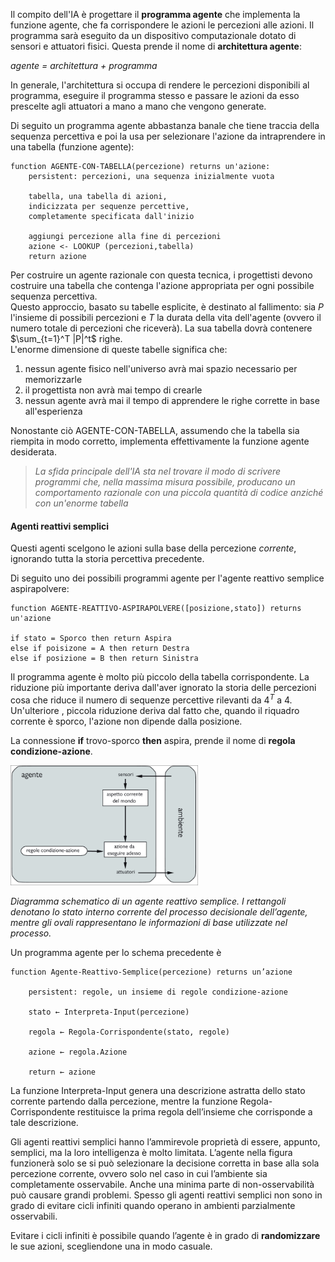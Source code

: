 Il compito dell'IA è progettare il **programma agente** che implementa la funzione agente, che fa corrispondere le azioni le percezioni alle azioni. Il programma sarà eseguito da un dispositivo computazionale dotato di sensori e attuatori fisici. Questa prende il nome di **architettura agente**:  

*agente = architettura + programma*   

In generale, l'architettura si occupa di rendere le percezioni disponibili al programma, eseguire il programma stesso e passare le azioni da esso prescelte agli attuatori a mano a mano che vengono generate.  

Di seguito un programma agente abbastanza banale che tiene traccia della sequenza percettiva e poi la usa per selezionare l'azione da intraprendere in una tabella (funzione agente):  

``` 
function AGENTE-CON-TABELLA(percezione) returns un'azione:
    persistent: percezioni, una sequenza inizialmente vuota
    
    tabella, una tabella di azioni, 
    indicizzata per sequenze percettive, 
    completamente specificata dall'inizio
    
    aggiungi percezione alla fine di percezioni  
    azione <- LOOKUP (percezioni,tabella)
    return azione
```

Per costruire un agente razionale con questa tecnica, i progettisti devono costruire una tabella che contenga l'azione appropriata per ogni possibile sequenza percettiva.  
Questo approccio, basato su tabelle esplicite, è destinato al fallimento: sia $P$ l'insieme di possibili percezioni e $T$ la durata della vita dell'agente (ovvero il numero totale di percezioni che riceverà). La sua tabella dovrà contenere $\sum_{t=1}^T |P|^t$ righe.  
L'enorme dimensione di queste tabelle significa che:  
1. nessun agente fisico nell'universo avrà mai spazio necessario per memorizzarle  
2. il progettista non avrà mai tempo di crearle  
3. nessun agente avrà mai il tempo di apprendere le righe corrette in base all'esperienza  

Nonostante ciò AGENTE-CON-TABELLA, assumendo che la tabella sia riempita in modo corretto, implementa effettivamente la funzione agente desiderata.  

>*La sfida principale dell'IA sta nel trovare il modo di scrivere programmi che, nella massima misura possibile, producano un comportamento razionale con una piccola quantità di codice anziché con un'enorme tabella*  

#### Agenti reattivi semplici  
Questi agenti scelgono le azioni sulla base della percezione *corrente*, ignorando tutta la storia percettiva precedente.  

Di seguito uno dei possibili programmi agente per l'agente reattivo semplice aspirapolvere:  

```
function AGENTE-REATTIVO-ASPIRAPOLVERE([posizione,stato]) returns un'azione  

if stato = Sporco then return Aspira  
else if poisizone = A then return Destra  
else if posizione = B then return Sinistra  
```
Il programma agente è molto più piccolo della tabella corrispondente. La riduzione più importante deriva dall'aver ignorato la storia delle percezioni cosa che riduce il numero di sequenze percettive rilevanti da $4^T$ a $4$. Un'ulteriore , piccola riduzione deriva dal fatto che, quando il riquadro corrente è sporco, l'azione non dipende dalla posizione.  

La connessione **if** trovo-sporco **then** aspira, prende il nome di **regola condizione-azione**.

<img src="./screen/image.png" width=300>  

*Diagramma schematico di un agente reattivo semplice. I rettangoli denotano lo stato interno corrente del processo decisionale dell’agente, mentre gli ovali rappresentano le informazioni di base utilizzate nel processo.*  

Un programma agente per lo schema precedente è  

```
function Agente-Reattivo-Semplice(percezione) returns un’azione
 
	persistent: regole, un insieme di regole condizione-azione

	stato ← Interpreta-Input(percezione)
 
	regola ← Regola-Corrispondente(stato, regole)
 
	azione ← regola.Azione
 
	return ← azione
```  
La funzione Interpreta-Input genera una descrizione astratta dello stato corrente partendo dalla percezione, mentre la funzione Regola-Corrispondente restituisce la prima regola dell’insieme che corrisponde a tale descrizione.  


Gli agenti reattivi semplici hanno l’ammirevole proprietà di essere, appunto, semplici, ma la loro intelligenza è molto limitata. L’agente nella figura funzionerà solo se si può selezionare la decisione corretta in base alla sola percezione corrente, ovvero solo nel caso in cui l’ambiente sia completamente osservabile. Anche una minima parte di non-osservabilità può causare grandi problemi.
Spesso gli agenti reattivi semplici non sono in grado di evitare cicli infiniti quando operano in ambienti parzialmente osservabili.

Evitare i cicli infiniti è possibile quando l’agente è in grado di **randomizzare** le sue azioni, scegliendone una in modo casuale.  


